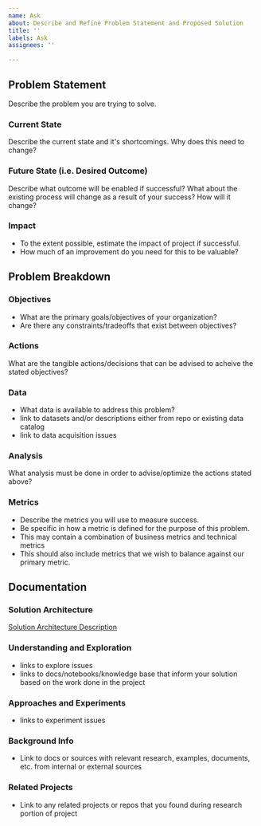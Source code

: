 ```yaml
---
name: Ask
about: Describe and Refine Problem Statement and Proposed Solution
title: ''
labels: Ask
assignees: ''

---
```


## Problem Statement

Describe the problem you are trying to solve.

### Current State

Describe the current state and it's shortcomings. Why does this need to change?

### Future State (i.e. Desired Outcome)

Describe what outcome will be enabled if successful? What about the existing process will change as a result of your success? How will it change?

### Impact

- To the extent possible, estimate the impact of project if successful.
- How much of an improvement do you need for this to be valuable?

## Problem Breakdown

### Objectives

 - What are the primary goals/objectives of your organization?
 - Are there any constraints/tradeoffs that exist between objectives?

### Actions

What are the tangible actions/decisions that can be advised to acheive the stated objectives?

### Data

- What data is available to address this problem?
- link to datasets and/or descriptions either from repo or existing data catalog
- link to data acquisition issues

### Analysis

What analysis must be done in order to advise/optimize the actions stated above?

### Metrics

- Describe the metrics you will use to measure success.
- Be specific in how a metric is defined for the purpose of this problem.
- This may contain a combination of business metrics and technical metrics
- This should also include metrics that we wish to balance against our primary metric.


## Documentation

### Solution Architecture

[Solution Architecture Description](docs/solution-architecture.md)

### Understanding and Exploration

- links to explore issues
- links to docs/notebooks/knowledge base that inform your solution based on the work done in the project

### Approaches and Experiments

- links to experiment issues

### Background Info

- Link to docs or sources with relevant research, examples, documents, etc. from internal or external sources

### Related Projects

- Link to any related projects or repos that you found during research portion of project

